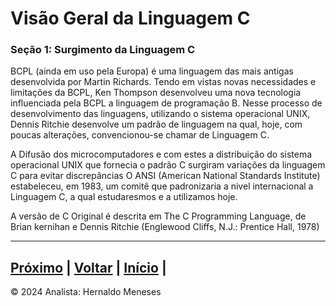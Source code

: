 # Visão Geral da Linguagem C

### Seção 1: Surgimento da Linguagem C

BCPL (ainda em uso pela Europa) é uma linguagem das mais antigas desenvolvida por Martin Richards.
Tendo em vistas novas necessidades e limitações da BCPL, Ken Thompson desenvolveu uma nova tecnologia influenciada pela BCPL a linguagem de programação B.
Nesse processo de desenvolvimento das linguagens, utilizando o sistema operacional UNIX, Dennis Ritchie desenvolve um padrão de linguagem na qual, hoje, com poucas alterações, convencionou-se chamar de Linguagem C.

A Difusão dos microcomputadores e com estes a distribuição do sistema operacional UNIX que fornecia o padrão C surgiram variações da linguagem C para evitar discrepâncias O ANSI (American National Standards Institute) estabeleceu, em 1983, um comitê que padronizaria a nivel internacional a Linguagem C, a qual estudaresmos e a utilizamos hoje.

A versão de C Original é descrita em The C Programming Language, de Brian kernihan e Dennis Ritchie (Englewood Cliffs, N.J.: Prentice Hall, 1978)

---
[Próximo](https://github.com/HernaldoMeneses/C/blob/main/1-Cap%C3%ADtulo/1.3-N%C3%ADveis.md) | [Voltar](https://github.com/HernaldoMeneses/C/blob/main/1-Cap%C3%ADtulo/1.1-into.md) |   [Início](https://github.com/HernaldoMeneses/C/blob/main/README.md) | 
---

&copy; 2024 Analista: Hernaldo Meneses
